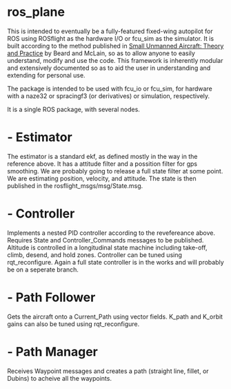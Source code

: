# ros_plane

This is intended to eventually be a fully-featured fixed-wing autopilot for ROS using ROSflight as the hardware I/O or fcu_sim as the simulator.  It is built according to the method published in [Small Unmanned Aircraft: Theory and Practice](http://uavbook.byu.edu/doku.php) by Beard and McLain, so as to allow anyone to easily understand, modify and use the code.  This framework is inherently modular and extensively documented so as to aid the user in understanding and extending for personal use.

The package is intended to be used with fcu\_io or fcu\_sim, for hardware with a naze32 or spracingf3 (or derivatives) or simulation, respectively.

It is a single ROS package, with several nodes.

# - Estimator 

The estimator is a standard ekf, as defined mostly in the way in the reference above.  It has a attitude filter and a possition filter for gps smoothing. We are probably going to release a full state filter at some point.  We are estimating position, velocity, and attitude. The state is then published in the rosflight_msgs/msg/State.msg.

# - Controller

Implements a nested PID controller according to the revefereance above.  Requires State and Controller_Commands messages to be published.  Altitude is controlled in a longitudinal state machine including take-off, climb, desend, and hold zones. Controller can be tuned using rqt_reconfigure. Again a full state controller is in the works and will probably be on a seperate branch.

# - Path Follower

Gets the aircraft onto a Current_Path using vector fields. K_path and K_orbit gains can also be tuned using rqt_reconfigure.

# - Path Manager

Receives Waypoint messages and creates a path (straight line, fillet, or Dubins) to acheive all the waypoints.
